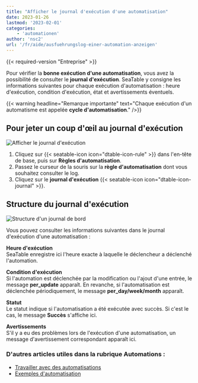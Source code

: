 ```yaml
---
title: "Afficher le journal d'exécution d'une automatisation"
date: 2023-01-26
lastmod: '2023-02-01'
categories:
    - 'automationen'
author: 'nsc2'
url: '/fr/aide/ausfuehrungslog-einer-automation-anzeigen'
---
```


{{< required-version "Entreprise" >}}

Pour vérifier la **bonne exécution d'une automatisation**, vous avez la possibilité de consulter le **journal d'exécution**. SeaTable y consigne les informations suivantes pour chaque exécution d'automatisation : heure d'exécution, condition d'exécution, état et avertissements éventuels.

{{< warning  headline="Remarque importante"  text="Chaque exécution d'un automatisme est appelée **cycle d'automatisation**." />}}

## Pour jeter un coup d'œil au journal d'exécution

![Afficher le journal d'exécution](https://seatable.io/wp-content/uploads/2022/12/open-an-automation-log.png)

1. Cliquez sur {{< seatable-icon icon="dtable-icon-rule" >}} dans l'en-tête de base, puis sur **Règles d'automatisation**.
2. Passez le curseur de la souris sur la **règle d'automatisation** dont vous souhaitez consulter le log.
3. Cliquez sur le **journal d'exécution** {{< seatable-icon icon="dtable-icon-journal" >}}.

## Structure du journal d'exécution

![Structure d'un journal de bord](https://seatable.io/wp-content/uploads/2022/12/structure-of-an-automation-log-newest.png)

Vous pouvez consulter les informations suivantes dans le journal d'exécution d'une automatisation :

**Heure d'exécution**  
SeaTable enregistre ici l'heure exacte à laquelle le déclencheur a déclenché l'automation.

**Condition d'exécution**  
Si l'automation est déclenchée par la modification ou l'ajout d'une entrée, le message **per_update** apparaît. En revanche, si l'automatisation est déclenchée périodiquement, le message **per_day/week/month** apparaît.

**Statut**  
Le statut indique si l'automatisation a été exécutée avec succès. Si c'est le cas, le message **Succès** s'affiche ici.

**Avertissements**  
S'il y a eu des problèmes lors de l'exécution d'une automatisation, un message d'avertissement correspondant apparaît ici.

### D'autres articles utiles dans la rubrique Automations :

- [Travailler avec des automatisations](https://seatable.io/fr/docs-category/arbeiten-mit-automationen/)
- [Exemples d'automatisation](https://seatable.io/fr/docs-category/beispiele-fuer-automationen/)
